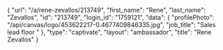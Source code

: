 {
    "url": "\/a\/rene-zevallos\/213749",
    "first_name": "Rene",
    "last_name": "Zevallos",
    "id": "213749",
    "login_id": "1759121",
    "data": {
        "profilePhoto": "\/api\/canvas\/logo\/453622217-0.4677409846335.jpg",
        "job_title": "Sales lead floor "
    },
    "type": "captivate",
    "layout": "ambassador",
    "title": "Rene Zevallos"
}